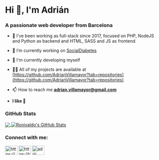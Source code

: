 <h1>Hi 👋, I'm Adrián</h1>
<h3>A passionate web developer from Barcelona</h3>

- 📄 I've been working as full-stack since 2017, focused on PHP, NodeJS and Python as backend and HTML, SASS and JS as frontend.

- 🔭 I’m currently working on [SocialDiabetes](https://www.socialdiabetes.com/)

- 🌱 I'm currently developing myself

- 👨‍💻 All of my projects are available at [https://github.com/AdrianVillamayor?tab=repositories](https://github.com/AdrianVillamayor?tab=repositories)

- 📫 How to reach me **adrian.villamayor@gmail.com**

- **I like 🍍**

<h3> GitHub Stats</h3>

<a href="https://github.com/AdrianVillamayor/ronivaldo">
  <img align="center" src="https://github-readme-stats.vercel.app/api/top-langs/?username=AdrianVillamayor&hide=java,html,tex&title_color=ffffff&text_color=c9cacc&icon_color=2bbc8a&bg_color=1d1f21&langs_count=3" />
</a>
<a href="https://github.com/AdrianVillamayor/AdrianVillamayor">
  <img align="center" src="https://github-readme-stats.vercel.app/api?username=AdrianVillamayor&show_icons=true&line_height=27&count_private=true&title_color=ffffff&text_color=c9cacc&icon_color=2bbc8a&bg_color=1d1f21" alt="Ronivaldo's GitHub Stats" />
</a>


<h3 align="left">Connect with me:</h3>
<p align="left">
<a href="https://codepen.io/adrianvillamayor" target="blank"><img align="center" src="https://raw.githubusercontent.com/rahuldkjain/github-profile-readme-generator/master/src/images/icons/Social/codepen.svg" alt="https://codepen.io/adrianvillamayor" height="30" width="40" /></a>
<a href="https://twitter.com/adrii_vs" target="blank"><img align="center" src="https://raw.githubusercontent.com/rahuldkjain/github-profile-readme-generator/master/src/images/icons/Social/twitter.svg" alt="https://twitter.com/adrii_vs" height="30" width="40" /></a>
<a href="https://dev.to/adrii" target="blank"><img align="center" src="https://raw.githubusercontent.com/rahuldkjain/github-profile-readme-generator/master/src/images/icons/Social/devto.svg" alt="adrii" height="30" width="40" /></a>
</p>
